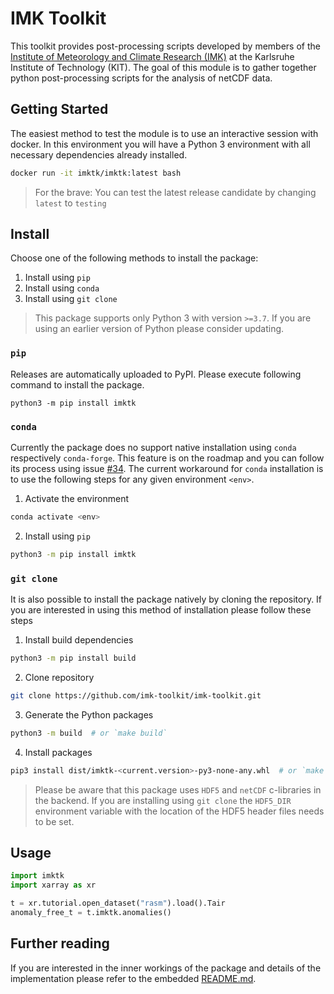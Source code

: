 # IMK Toolkit

This toolkit provides post-processing scripts developed by members of the
[Institute of Meteorology and Climate Research (IMK)](https://dev.to/epassaro/keep-your-research-reproducible-with-conda-pack-and-github-actions-339n)
at the Karlsruhe Institute of Technology (KIT). The goal of this module is to
gather together python post-processing scripts for the analysis of netCDF data.

## Getting Started
The easiest method to test the module is to use an interactive session with docker.
In this environment you will have a Python 3 environment with all necessary dependencies already installed.

```bash
docker run -it imktk/imktk:latest bash
```

> For the brave: You can test the latest release candidate by changing `latest` to `testing`

## Install

Choose one of the following methods to install the package:

1. Install using `pip`
2. Install using `conda`
3. Install using `git clone`

> This package supports only Python 3 with version `>=3.7`. If you are using
> an earlier version of Python please consider updating.

### `pip`

Releases are automatically uploaded to PyPI. Please execute following command
to install the package.

```
python3 -m pip install imktk
```

### `conda`

Currently the package does no support native installation using `conda`
respectively `conda-forge`. This feature is on the roadmap and you can follow
its process using issue [#34](https://github.com/imk-toolkit/imk-toolkit/issues/34).
The current workaround for `conda` installation is to use the following steps
for any given environment `<env>`.

1. Activate the environment
```bash
conda activate <env>
```
2. Install using `pip`
```bash
python3 -m pip install imktk
```

### `git clone`

It is also possible to install the package natively by cloning the repository.
If you are interested in using this method of installation please follow
these steps

1. Install build dependencies
```bash
python3 -m pip install build
```

2. Clone repository

```bash
git clone https://github.com/imk-toolkit/imk-toolkit.git
```

3. Generate the Python packages

```bash
python3 -m build  # or `make build`
```

4. Install packages

```bash
pip3 install dist/imktk-<current.version>-py3-none-any.whl  # or `make install`
```

> Please be aware that this package uses `HDF5` and `netCDF` c-libraries in the
> backend. If you are installing using `git clone` the `HDF5_DIR` environment
> variable with the location of the HDF5 header files needs to be set.


## Usage

```python
import imktk
import xarray as xr

t = xr.tutorial.open_dataset("rasm").load().Tair
anomaly_free_t = t.imktk.anomalies()
```

## Further reading
If you are interested in the inner workings of the package and details of the
implementation please refer to the embedded [README.md](/imktk/README.md).
